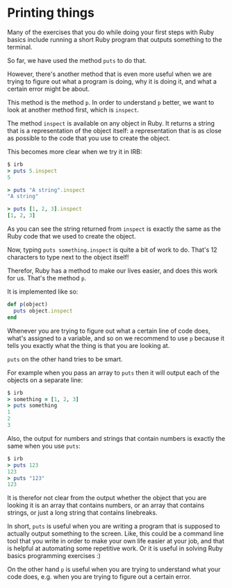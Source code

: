 # Printing things

Many of the exercises that you do while doing your first steps with Ruby
basics include running a short Ruby program that outputs something to the
terminal.

So far, we have used the method `puts` to do that.

However, there's another method that is even more useful when we are trying
to figure out what a program is doing, why it is doing it, and what a certain
error might be about.

This method is the method `p`. In order to understand `p` better, we want to
look at another method first, which is `inspect`.

The method `inspect` is available on any object in Ruby. It returns a string
that is a representation of the object itself: a representation that is as
close as possible to the code that you use to create the object.

This becomes more clear when we try it in IRB:

```ruby
$ irb
> puts 5.inspect
5

> puts "A string".inspect
"A string"

> puts [1, 2, 3].inspect
[1, 2, 3]
```

As you can see the string returned from `inspect` is exactly the same as the
Ruby code that we used to create the object.

Now, typing `puts something.inspect` is quite a bit of work to do. That's
12 characters to type next to the object itself!

Therefor, Ruby has a method to make our lives easier, and does this work for
us. That's the method `p`.

It is implemented like so:

```ruby
def p(object)
  puts object.inspect
end
```

Whenever you are trying to figure out what a certain line of code does,
what's assigned to a variable, and so on we recommend to use `p` because
it tells you exactly what the thing is that you are looking at.

`puts` on the other hand tries to be smart.

For example when you pass an array to `puts` then it will output each of the
objects on a separate line:

```ruby
$ irb
> something = [1, 2, 3]
> puts something
1
2
3
```

Also, the output for numbers and strings that contain numbers is exactly the
same when you use `puts`:

```ruby
$ irb
> puts 123
123
> puts "123"
123
```

It is therefor not clear from the output whether the object that you are looking
it is an array that contains numbers, or an array that contains strings, or just
a long string that contains linebreaks.

In short, `puts` is useful when you are writing a program that is supposed to
actually output something to the screen. Like, this could be a command line
tool that you write in order to make your own life easier at your job, and that
is helpful at automating some repetitive work. Or it is useful in solving
Ruby basics programming exercises :)

On the other hand `p` is useful when you are trying to understand what your
code does, e.g. when you are trying to figure out a certain error.


